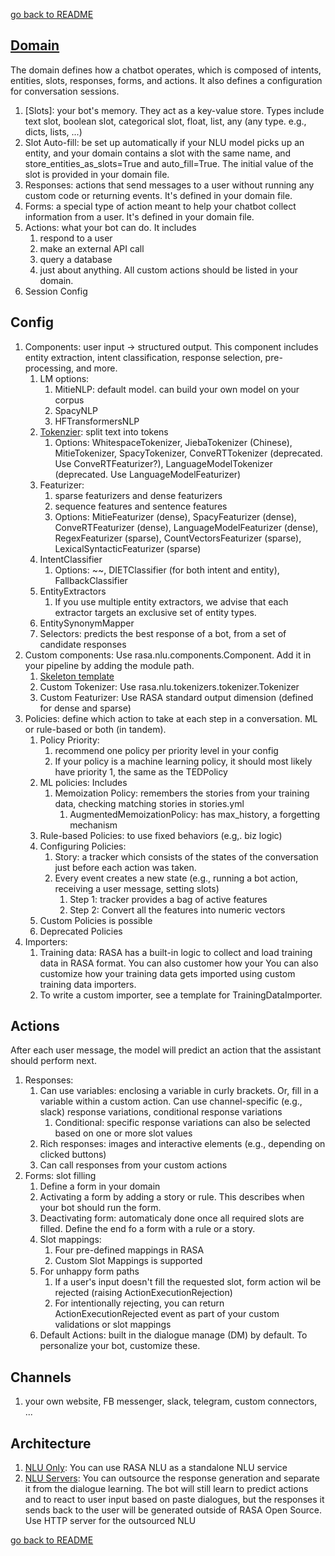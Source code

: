 [go back to README](README.md)

## [Domain](https://rasa.com/docs/rasa/2.x/domain/)
The domain defines how a chatbot operates, which is composed of intents, entities, slots,
responses, forms, and actions. It also defines a configuration for conversation sessions.
1. [Slots]: your bot's memory. They act as a key-value store. Types include text slot, boolean slot,
   categorical slot, float, list, any (any type. e.g., dicts, lists, ...)
2. Slot Auto-fill: be set up automatically if your NLU model picks up an entity,
   and your domain contains a slot with the same name,
   and store_entities_as_slots=True and auto_fill=True.
   The initial value of the slot is provided in your domain file.
3. Responses: actions that send messages to a user without running any custom code or returning events.
   It's defined in your domain file.
4. Forms: a special type of action meant to help your chatbot collect information from a user.
   It's defined in your domain file.
5. Actions: what your bot can do. It includes
    1. respond to a user
    2. make an external API call
    3. query a database
    4. just about anything. All custom actions should be listed in your domain.
6. Session Config
## Config
1. Components: user input -> structured output.
   This component includes entity extraction, intent classification, response selection,
   pre-processing, and more.
    1. LM options:
        1. MitieNLP: default model. can build your own model on your corpus
        2. SpacyNLP
        3. HFTransformersNLP
    2. [Tokenzier](https://rasa.com/docs/rasa/2.x/components#tokenizers): split text into tokens
        1. Options: WhitespaceTokenizer, JiebaTokenizer (Chinese), MitieTokenizer, SpacyTokenizer,
           ConveRTTokenizer (deprecated. Use ConveRTFeaturizer?),
           LanguageModelTokenizer (deprecated. Use LanguageModelFeaturizer)
    3. Featurizer:
        1. sparse featurizers and dense featurizers
        2. sequence features and sentence features
        3. Options: MitieFeaturizer (dense), SpacyFeaturizer (dense), ConveRTFeaturizer (dense),
           LanguageModelFeaturizer (dense), RegexFeaturizer (sparse),
           CountVectorsFeaturizer (sparse), LexicalSyntacticFeaturizer (sparse)
    4. IntentClassifier
        1. Options: ~~, DIETClassifier (for both intent and entity), FallbackClassifier
    5. EntityExtractors
        1. If you use multiple entity extractors, we advise that each extractor targets an exclusive set of entity types.
    6. EntitySynonymMapper
    7. Selectors: predicts the best response of a bot, from a set of candidate responses
2. Custom components: Use rasa.nlu.components.Component. Add it in your pipeline by adding the module path.
    1. [Skeleton template](https://rasa.com/docs/rasa/2.x/components#custom-components)
    2. Custom Tokenizer: Use rasa.nlu.tokenizers.tokenizer.Tokenizer
    3. Custom Featurizer: Use RASA standard output dimension (defined for dense and sparse)
3. Policies: define which action to take at each step in a conversation. ML or rule-based or both (in tandem).
    1. Policy Priority:
        1. recommend one policy per priority level in your config
        2. If your policy is a machine learning policy, it should most likely have priority 1, the same as the TEDPolicy
    2. ML policies: Includes
        1. Memoization Policy: remembers the stories from your training data, checking matching stories in stories.yml
            1. AugmentedMemoizationPolicy: has max_history, a forgetting mechanism
    3. Rule-based Policies: to use fixed behaviors (e.g,. biz logic)
    4. Configuring Policies:
        1. Story: a tracker which consists of the states of the conversation just before each action was taken.
        2. Every event creates a new state (e.g., running a bot action, receiving a user message, setting slots)
            1. Step 1: tracker provides a bag of active features
            2. Step 2: Convert all the features into numeric vectors
    5. Custom Policies is possible
    6. Deprecated Policies
4. Importers:
    1. Training data: RASA has a built-in logic to collect and load training data in RASA format. You can also customer how your
       You can also customize how your training data gets imported using custom training data importers.
    2. To write a custom importer, see a template for TrainingDataImporter.
## Actions
After each user message, the model will predict an action that the assistant should perform next.
1. Responses:
    1. Can use variables: enclosing a variable in curly brackets. Or, fill in a variable within a custom action.
       Can use channel-specific (e.g., slack) response variations, conditional response variations
        1. Conditional: specific response variations can also be selected based on one or more slot values
    2. Rich responses: images and interactive elements (e.g., depending on clicked buttons)
    3. Can call responses from your custom actions
2. Forms: slot filling
    1. Define a form in your domain
    2. Activating a form by adding a story or rule. This describes when your bot should run the form.
    3. Deactivating form: automaticaly done once all required slots are filled. Define the end fo a form with a rule or a story.
    4. Slot mappings:
        1. Four pre-defined mappings in RASA
        2. Custom Slot Mappings is supported
    5. For unhappy form paths
        1. If a user's input doesn't fill the requested slot, form action wil be rejected (raising ActionExecutionRejection)
        2. For intentionally rejecting, you can return ActionExecutionRejected event as part of your custom validations or slot mappings
    6. Default Actions: built in the dialogue manage (DM) by default. To personalize your bot, customize these.

## Channels
1. your own website, FB messenger, slack, telegram, custom connectors, ...

## Architecture
1. [NLU Only](https://rasa.com/docs/rasa/2.x/nlu-only):
   You can use RASA NLU as a standalone NLU service
2. [NLU Servers](https://rasa.com/docs/rasa/2.x/nlg):
   You can outsource the response generation and separate it from the dialogue learning.
   The bot will still learn to predict actions and to react to user input based on paste dialogues, but
   the responses it sends back to the user will be generated outside of RASA Open Source.
   Use HTTP server for the outsourced NLU

[go back to README](README.md)